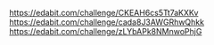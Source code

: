 https://edabit.com/challenge/CKEAH6cs5Tt7aKXKv
https://edabit.com/challenge/cada8J3AWGRhwQhkk
https://edabit.com/challenge/zLYbAPk8NMnwoPhjG
